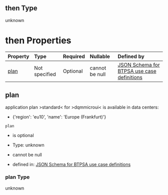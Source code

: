 ## then Type

unknown

# then Properties

| Property      | Type          | Required | Nullable       | Defined by                                                                                                                                                                                                                                      |
| :------------ | :------------ | :------- | :------------- | :---------------------------------------------------------------------------------------------------------------------------------------------------------------------------------------------------------------------------------------------- |
| [plan](#plan) | Not specified | Optional | cannot be null | [JSON Schema for BTPSA use case definitions](btpsa-usecase-properties-services-items-allof-2-then-allof-17-then-allof-0-then-properties-plan.md "undefined#/properties/services/items/allOf/2/then/allOf/17/then/allOf/0/then/properties/plan") |

## plan

application plan >standard< for >dqmmicroui< is available in data centers:

*   {'region': 'eu10', 'name': 'Europe (Frankfurt)'}

`plan`

*   is optional

*   Type: unknown

*   cannot be null

*   defined in: [JSON Schema for BTPSA use case definitions](btpsa-usecase-properties-services-items-allof-2-then-allof-17-then-allof-0-then-properties-plan.md "undefined#/properties/services/items/allOf/2/then/allOf/17/then/allOf/0/then/properties/plan")

### plan Type

unknown
